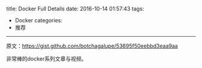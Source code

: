 title: Docker Full Details
date: 2016-10-14 01:57:43
tags:
- Docker
categories:
- 推荐
---

原文：https://gist.github.com/botchagalupe/53695f50eebbd3eaa9aa

非常棒的docker系列文章与视频。